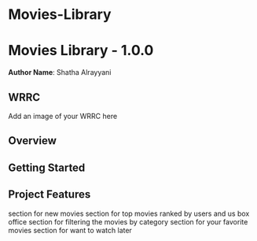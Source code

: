 # Movies-Library

# Movies Library - 1.0.0

**Author Name**: Shatha Alrayyani

## WRRC
Add an image of your WRRC here

## Overview

## Getting Started
<!-- What are the steps that a user must take in order to build this app on their own machine and get it running? -->

## Project Features
section for new movies 
section for top movies ranked by users and us box office 
section for filtering the movies by category 
section for your favorite movies 
section for want to watch later 
